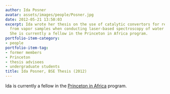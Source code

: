 ```yaml
---
author: Ida Posner
avatar: assets/images/people/Posner.jpg
date: 2012-05-21 13:50:03
excerpt: Ida wrote her thesis on the use of catalytic convertors for removing organics
  from vapor samples when conducting laser-based spectroscopy of water vapor isotopes.
  She is currently a fellow in the Princeton in Africa program.
portfolio-item-category:
- people
portfolio-item-tag:
- former members
- Princeton
- thesis advisees
- undergraduate students
title: Ida Posner, BSE Thesis (2012)
---
```


Ida is currently a fellow in the [Princeton in Africa](http://www.princetoninafrica.org/) program.